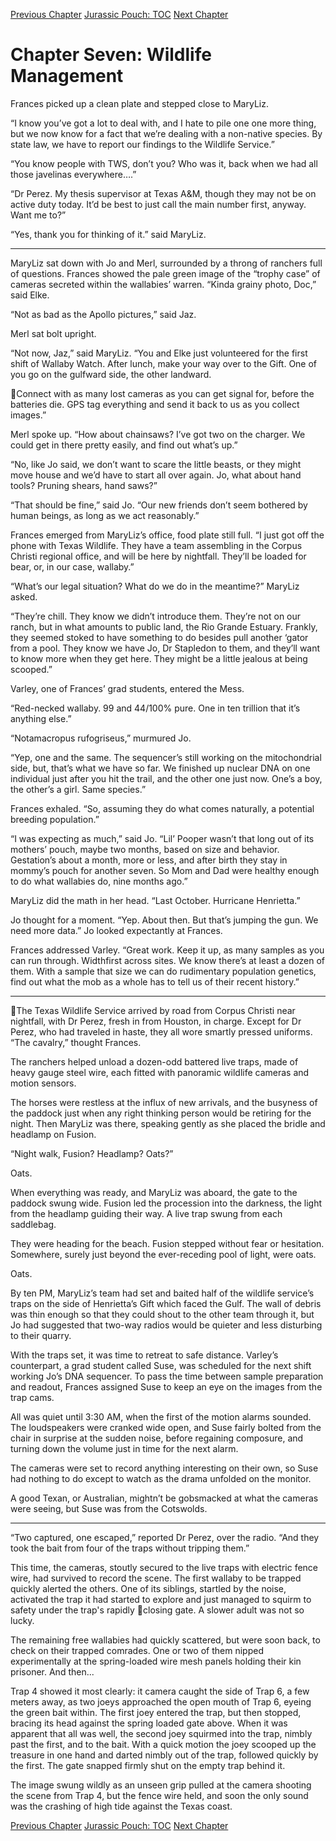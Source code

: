 [Previous Chapter](ch06.md) [Jurassic Pouch: TOC](README.md) [Next Chapter](ch08.md)

# Chapter Seven: Wildlife Management

Frances picked up a clean plate and stepped close to MaryLiz.

“I know you’ve got a lot to deal with, and I hate to pile one one more thing, but we now know for a fact
that we’re dealing with a non-native species. By state law, we have to report our findings to the
Wildlife Service.”

“You know people with TWS, don’t you? Who was it, back when we had all those javelinas
everywhere….”

“Dr Perez. My thesis supervisor at Texas A&M, though they may not be on active duty today. It’d be
best to just call the main number first, anyway. Want me to?”

“Yes, thank you for thinking of it.” said MaryLiz.

***

MaryLiz sat down with Jo and Merl, surrounded by a throng of ranchers full of questions. Frances
showed the pale green image of the “trophy case” of cameras secreted within the wallabies’ warren.
“Kinda grainy photo, Doc,” said Elke.

“Not as bad as the Apollo pictures,” said Jaz.

Merl sat bolt upright.

“Not now, Jaz,” said MaryLiz. “You and Elke just volunteered for the first shift of Wallaby Watch.
After lunch, make your way over to the Gift. One of you go on the gulfward side, the other landward.

Connect with as many lost cameras as you can get signal for, before the batteries die. GPS tag
everything and send it back to us as you collect images.”

Merl spoke up. “How about chainsaws? I’ve got two on the charger. We could get in there pretty easily,
and find out what’s up.”

“No, like Jo said, we don’t want to scare the little beasts, or they might move house and we’d have to
start all over again. Jo, what about hand tools? Pruning shears, hand saws?”

“That should be fine,” said Jo. “Our new friends don’t seem bothered by human beings, as long as we
act reasonably.”

Frances emerged from MaryLiz’s office, food plate still full. “I just got off the phone with Texas
Wildlife. They have a team assembling in the Corpus Christi regional office, and will be here by
nightfall. They’ll be loaded for bear, or, in our case, wallaby.”

“What’s our legal situation? What do we do in the meantime?” MaryLiz asked.

“They’re chill. They know we didn’t introduce them. They’re not on our ranch, but in what amounts to
public land, the Rio Grande Estuary. Frankly, they seemed stoked to have something to do besides pull
another ‘gator from a pool. They know we have Jo, Dr Stapledon to them, and they’ll want to know
more when they get here. They might be a little jealous at being scooped.”

Varley, one of Frances’ grad students, entered the Mess.

“Red-necked wallaby. 99 and 44/100% pure. One in ten trillion that it’s anything else.”

“Notamacropus rufogriseus,” murmured Jo.

“Yep, one and the same. The sequencer’s still working on the mitochondrial side, but, that’s what we
have so far. We finished up nuclear DNA on one individual just after you hit the trail, and the other one
just now. One’s a boy, the other’s a girl. Same species.”

Frances exhaled. “So, assuming they do what comes naturally, a potential breeding population.”

“I was expecting as much,” said Jo. “Lil’ Pooper wasn’t that long out of its mothers’ pouch, maybe two
months, based on size and behavior. Gestation’s about a month, more or less, and after birth they stay in
mommy’s pouch for another seven. So Mom and Dad were healthy enough to do what wallabies do,
nine months ago.”

MaryLiz did the math in her head. “Last October. Hurricane Henrietta.”

Jo thought for a moment. “Yep. About then. But that’s jumping the gun. We need more data.” Jo looked
expectantly at Frances.

Frances addressed Varley. “Great work. Keep it up, as many samples as you can run through. Widthfirst across sites. We know there’s at least a dozen of them. With a sample that size we can do rudimentary population genetics, find out what the mob as a whole has to tell us of their recent history.”

***

The Texas Wildlife Service arrived by road from Corpus Christi near nightfall, with Dr Perez, fresh in from Houston, in charge. Except for Dr Perez, who had traveled in haste, they all wore smartly pressed uniforms. “The cavalry,” thought Frances.
 
The ranchers helped unload a dozen-odd battered live traps, made of heavy gauge steel wire, each fitted with panoramic wildlife cameras and motion sensors.

The horses were restless at the influx of new arrivals, and the busyness of the paddock just when any right thinking person would be retiring for the night. Then MaryLiz was there, speaking gently as she placed the bridle and headlamp on Fusion.

“Night walk, Fusion? Headlamp? Oats?”

Oats.

When everything was ready, and MaryLiz was aboard, the gate to the paddock swung wide. Fusion led the procession into the darkness, the light from the headlamp guiding their way. A live trap swung from each saddlebag.

They were heading for the beach. Fusion stepped without fear or hesitation. Somewhere, surely just beyond the ever-receding pool of light, were oats.

Oats.

By ten PM, MaryLiz’s team had set and baited half of the wildlife service’s traps on the side of Henrietta’s Gift which faced the Gulf. The wall of debris was thin enough so that they could shout to the other team through it, but Jo had suggested that two-way radios would be quieter and less disturbing to their quarry.

With the traps set, it was time to retreat to safe distance. Varley’s counterpart, a grad student called Suse, was scheduled for the next shift working Jo’s DNA sequencer. To pass the time between sample preparation and readout, Frances assigned Suse to keep an eye on the images from the trap cams.

All was quiet until 3:30 AM, when the first of the motion alarms sounded. The loudspeakers were cranked wide open, and Suse fairly bolted from the chair in surprise at the sudden noise, before regaining composure, and turning down the volume just in time for the next alarm.

The cameras were set to record anything interesting on their own, so Suse had nothing to do except to watch as the drama unfolded on the monitor.

A good Texan, or Australian, mightn’t be gobsmacked at what the cameras were seeing, but Suse was from the Cotswolds.

***

“Two captured, one escaped,” reported Dr Perez, over the radio. “And they took the bait from four of the traps without tripping them.”

This time, the cameras, stoutly secured to the live traps with electric fence wire, had survived to record the scene. The first wallaby to be trapped quickly alerted the others. One of its siblings, startled by the noise, activated the trap it had started to explore and just managed to squirm to safety under the trap's rapidly closing gate. A slower adult was not so lucky.

The remaining free wallabies had quickly scattered, but were soon back, to check on their trapped comrades. One or two of them nipped experimentally at the spring-loaded wire mesh panels holding their kin prisoner. And then...

Trap 4 showed it most clearly: it camera caught the side of Trap 6, a few meters away, as two joeys approached the open mouth of Trap 6, eyeing the green bait within. The first joey entered the trap, but then stopped, bracing its head against the spring loaded gate above. When it was apparent that all was well, the second joey squirmed into the trap, nimbly past the first, and to the bait. With a quick motion the joey scooped up the treasure in one hand and darted nimbly out of the trap, followed quickly by the first. The gate snapped firmly shut on the empty trap behind it.

The image swung wildly as an unseen grip pulled at the camera shooting the scene from Trap 4, but the fence wire held, and soon the only sound was the crashing of high tide against the Texas coast.

[Previous Chapter](ch06.md) [Jurassic Pouch: TOC](README.md) [Next Chapter](ch08.md)
